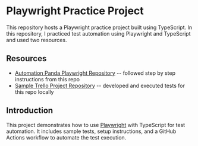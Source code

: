 # Playwright Practice Project

This repository hosts a Playwright practice project built using TypeScript. In this repository, I practiced test automation using Playwright and TypeScript and used two resources.

## Resources

- [Automation Panda Playwright Repository](https://github.com/AutomationPanda/awesome-web-testing-playwright)
  -- followed step by step instructions from this repo
- [Sample Trello Project Repository](https://github.com/filiphric/trelloapp-vue-vite-ts)
  -- developed and executed tests for this repo locally

## Introduction

This project demonstrates how to use [Playwright](https://playwright.dev/) with TypeScript for test automation. It includes sample tests, setup instructions, and a GitHub Actions workflow to automate the test execution.
